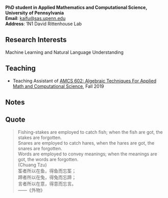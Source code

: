 **PhD student in Applied Mathematics and Computational Science, University of Pennsylvania**  
**Email**: [kaifu@sas.upenn.edu](kaifu@sas.upenn.edu)  
**Address**: 1N1 David Rittenhouse Lab  

## Research Interests

Machine Learning and Natural Language Understanding

## Teaching

- Teaching Assistant of [AMCS 602: Algebraic Techniques For Applied Math and Computational Science](https://www.math.upenn.edu/~zwang423/AMCS602_2019.html), Fall 2019

## Notes

## Quote

> Fishing-stakes are employed to catch fish; when the fish are got, the stakes are forgotten.  
> Snares are employed to catch hares, when the hares are got, the snares are forgotten.  
> Words are employed to convey meanings; when the meanings are got, the words are forgotten.  
> (Chuang Tzu)  
> 筌者所以在鱼，得鱼而忘筌；   
> 蹄者所以在兔，得兔而忘蹄；  
> 言者所以在意，得意而忘言。  
> ——《外物》


